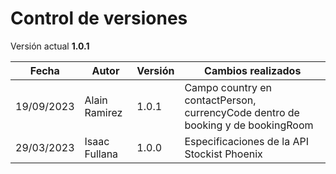 # Control de versiones

<aside class="notice">Versión actual <b>1.0.1</b></aside>

Fecha | Autor         | Versión | Cambios realizados
--------- |---------------|---------| ----------- 
19/09/2023 | Alain Ramirez | 1.0.1  | Campo country en contactPerson, currencyCode dentro de booking y de bookingRoom 
29/03/2023 | Isaac Fullana | 1.0.0   | Especificaciones de la API Stockist Phoenix
